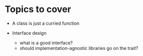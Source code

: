 Topics to cover
===============

- A class is just a curried function

- Interface design
    - what is a good interface?
    - should implementation-agnostic libraries go on the trait?
